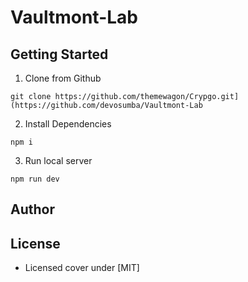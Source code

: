 # Vaultmont-Lab

 
 
## Getting Started

1. Clone from Github 
```
git clone https://github.com/themewagon/Crypgo.git](https://github.com/devosumba/Vaultmont-Lab
```
2. Install Dependencies
```
npm i
```
3. Run local server
```
npm run dev
```

## Author



## License

 - Licensed cover under [MIT]
 


